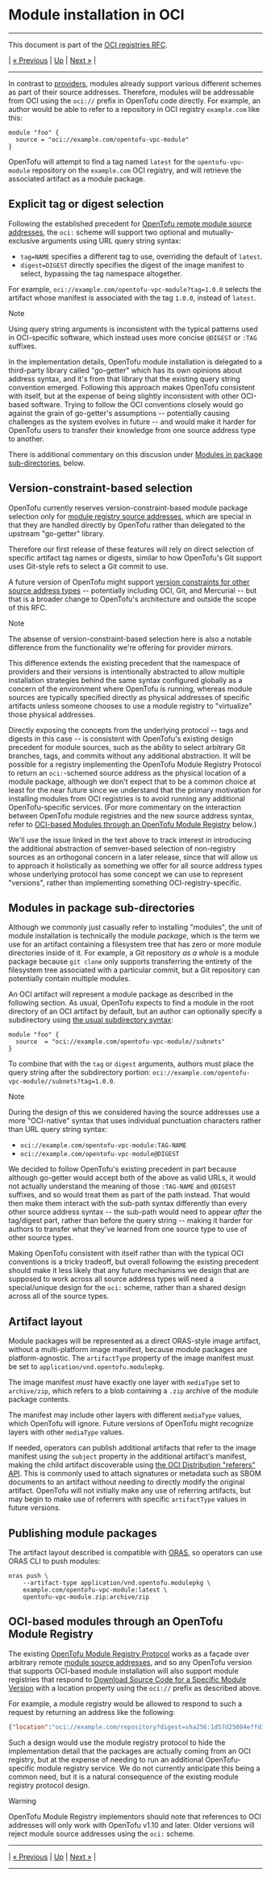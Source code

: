 
# Module installation in OCI

---

This document is part of the [OCI registries RFC](../20241206-oci-registries.md).

| [« Previous](4-providers.md) | [Up](../20241206-oci-registries.md) | [Next »](6-authentication.md) |

---

In contrast to [providers](4-providers.md), modules already support various different schemes as part of their source addresses. Therefore, modules will be addressable from OCI using the `oci://` prefix in OpenTofu code directly. For example, an author would be able to refer to a repository in OCI registry `example.com` like this:

```hcl
module "foo" {
  source = "oci://example.com/opentofu-vpc-module"
}
```

OpenTofu will attempt to find a tag named `latest` for the `opentofu-vpu-module` repository on the `example.com` OCI registry, and will retrieve the associated artifact as a module package.

## Explicit tag or digest selection

Following the established precedent for [OpenTofu remote module source addresses](https://opentofu.org/docs/language/modules/sources/), the `oci:` scheme will support two optional and mutually-exclusive arguments using URL query string syntax:

* `tag=NAME` specifies a different tag to use, overriding the default of `latest`.
* `digest=DIGEST` directly specifies the digest of the image manifest to select, bypassing the tag namespace altogether.

For example, `oci://example.com/opentofu-vpc-module?tag=1.0.0` selects the artifact whose manifest is associated with the tag `1.0.0`, instead of `latest`.

> [!NOTE]
> Using query string arguments is inconsistent with the typical patterns used in OCI-specific software, which instead uses more concise `@DIGEST` or `:TAG` suffixes.
>
> In the implementation details, OpenTofu module installation is delegated to a third-party library called "go-getter" which has its own opinions about address syntax, and it's from that library that the existing query string convention emerged. Following this approach makes OpenTofu consistent with itself, but at the expense of being slightly inconsistent with other OCI-based software. Trying to follow the OCI conventions closely would go against the grain of go-getter's assumptions -- potentially causing challenges as the system evolves in future -- and would make it harder for OpenTofu users to transfer their knowledge from one source address type to another.
>
> There is additional commentary on this discusion under [Modules in package sub-directories](#modules-in-package-sub-directories), below.

## Version-constraint-based selection

OpenTofu currently reserves version-constraint-based module package selection only for [module registry source addresses](https://opentofu.org/docs/language/modules/sources/#module-registry), which are special in that they are handled directly by OpenTofu rather than delegated to the upstream "go-getter" library.

Therefore our first release of these features will rely on direct selection of specific artifact tag names or digests, similar to how OpenTofu's Git support uses Git-style refs to select a Git commit to use.

A future version of OpenTofu might support [version constraints for other source address types](https://github.com/opentofu/opentofu/issues/2495) -- potentially including OCI, Git, and Mercurial -- but that is a broader change to OpenTofu's architecture and outside the scope of this RFC.

> [!NOTE]
> The absense of version-constraint-based selection here is also a notable difference from the functionality we're offering for provider mirrors.
>
> This difference extends the existing precedent that the namespace of providers and their versions is intentionally abstracted to allow multiple installation strategies behind the same syntax configured globally as a concern of the environment where OpenTofu is running, whereas module sources are typically specified directly as physical addresses of specific artifacts unless someone chooses to use a module registry to "virtualize" those physical addresses.
>
> Directly exposing the concepts from the underlying protocol -- tags and digests in this case -- is consistent with OpenTofu's existing design precedent for module sources, such as the ability to select arbitrary Git branches, tags, and commits without any additional abstraction. It will be possible for a registry implementing the OpenTofu Module Registry Protocol to return an `oci:`-schemed source address as the physical location of a module package, although we don't expect that to be a common choice at least for the near future since we understand that the primary motivation for installing modules from OCI registries is to avoid running any additional OpenTofu-specific services. (For more commentary on the interaction between OpenTofu module registries and the new source address syntax, refer to [OCI-based Modules through an OpenTofu Module Registry](#oci-based-modules-through-an-opentofu-module-registry) below.)
>
> We'll use the issue linked in the text above to track interest in introducing the additional abstraction of semver-based selection of non-registry sources as an orthogonal concern in a later release, since that will allow us to approach it holistically as something we offer for all source address types whose underlying protocol has some concept we can use to represent "versions", rather than implementing something OCI-registry-specific.

## Modules in package sub-directories

Although we commonly just casually refer to installing "modules", the unit of module installation is technically the module _package_, which is the term we use for an artifact containing a filesystem tree that has zero or more module directories inside of it. For example, a Git repository _as a whole_ is a module package because `git clone` only supports transferring the entirety of the filesystem tree associated with a particular commit, but a Git repository can potentially contain multiple modules.

An OCI artifact will represent a module package as described in the following section. As usual, OpenTofu expects to find a module in the root directory of an OCI artifact by default, but an author can optionally specify a subdirectory using [the usual subdirectory syntax](https://opentofu.org/docs/language/modules/sources/#modules-in-package-sub-directories):

```hcl
module "foo" {
  source  = "oci://example.com/opentofu-vpc-module//subnets"
}
```

To combine that with the `tag` or `digest` arguments, authors must place the query string after the subdirectory portion: `oci://example.com/opentofu-vpc-module//subnets?tag=1.0.0`.

> [!NOTE]
>
> During the design of this we considered having the source addresses use a more "OCI-native" syntax that uses individual punctuation characters rather than URL query string syntax:
>
> - `oci://example.com/opentofu-vpc-module:TAG-NAME`
> - `oci://example.com/opentofu-vpc-module@DIGEST`
>
> We decided to follow OpenTofu's existing precedent in part because although go-getter would accept both of the above as valid URLs, it would not actually understand the meaning of those `:TAG-NAME` and `@DIGEST` suffixes, and so would treat them as part of the path instead. That would then make them interact with the sub-path syntax differently than every other source address syntax -- the sub-path would need to appear _after_ the tag/digest part, rather than before the query string -- making it harder for authors to transfer what they've learned from one source type to use of other source types.
>
> Making OpenTofu consistent with itself rather than with the typical OCI conventions is a tricky tradeoff, but overall following the existing precedent should make it less likely that any future mechanisms we design that are supposed to work across all source address types will need a special/unique design for the `oci:` scheme, rather than a shared design across all of the source types.

## Artifact layout

Module packages will be represented as a direct ORAS-style image artifact, without a multi-platform image manifest, because module packages are platform-agnostic. The `artifactType` property of the image manifest must be set to `application/vnd.opentofu.modulepkg`.

The image manifest _must_ have exactly one layer with `mediaType` set to `archive/zip`, which refers to a blob containing a `.zip` archive of the module package contents.

The manifest may include other layers with different `mediaType` values, which OpenTofu will ignore. Future versions of OpenTofu might recognize layers with other `mediaType` values.

If needed, operators can publish additional artifacts that refer to the image manifest using the `subject` property in the additional artifact's manifest, making the child artifact discoverable using [the OCI Distribution "referers" API](https://github.com/opencontainers/distribution-spec/blob/main/spec.md#listing-referrers). This is commonly used to attach signatures or metadata such as SBOM documents to an artifact without needing to directly modify the original artifact. OpenTofu will not initially make any use of referring artifacts, but may begin to make use of referrers with specific `artifactType` values in future versions.

## Publishing module packages

The artifact layout described is compatible with [ORAS](https://oras.land/), so operators can use ORAS CLI to push modules:

```
oras push \
    --artifact-type application/vnd.opentofu.modulepkg \
    example.com/opentofu-vpc-module:latest \
    opentofu-vpc-module.zip:archive/zip
```

## OCI-based modules through an OpenTofu Module Registry

The existing [OpenTofu Module Registry Protocol](https://opentofu.org/docs/internals/module-registry-protocol/) works as a façade over arbitrary remote [module source addresses](https://opentofu.org/docs/language/modules/sources/), and so any OpenTofu version that supports OCI-based module installation will also support module registries that respond to [Download Source Code for a Specific Module Version](https://opentofu.org/docs/internals/module-registry-protocol/#download-source-code-for-a-specific-module-version) with a location property using the `oci://` prefix as described above.

For example, a module registry would be allowed to respond to such a request by returning an address like the following:

```json
{"location":"oci://example.com/repository?digest=sha256:1d57d25084effd3fdfd902eca00020b34b1fb020253b84d7dd471301606015ac"}
```

Such a design would use the module registry protocol to hide the implementation detail that the packages are actually coming from an OCI registry, but at the expense of needing to run an additional OpenTofu-specific module registry service. We do not currently anticipate this being a common need, but it is a natural consequence of the existing module registry protocol design.

> [!WARNING]
> OpenTofu Module Registry implementors should note that references to OCI addresses will only work with OpenTofu v1.10 and later. Older versions will reject module source addresses using the `oci:` scheme.

---

| [« Previous](4-providers.md) | [Up](../20241206-oci-registries.md) | [Next »](6-authentication.md) |

---
